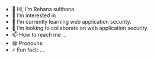 - 👋 Hi, I’m Rehana sulthana
- 👀 I’m interested in 
- 🌱 I’m currently learning web application security.
- 💞️ I’m looking to collaborate on web application security.
- 📫 How to reach me ...
- 😄 Pronouns: 
- ⚡ Fun fact: ...

<!---
Rehana0419/Rehana0419 is a ✨ special ✨ repository because its `README.md` (this file) appears on your GitHub profile.
You can click the Preview link to take a look at your changes.
--->
